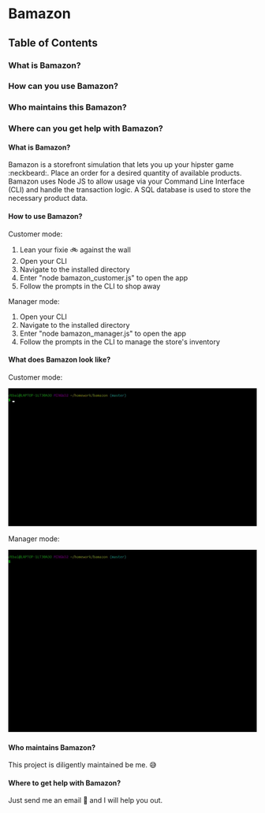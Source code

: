 # Bamazon

## Table of Contents
### What is Bamazon?
### How can you use Bamazon?
### Who maintains this Bamazon?
### Where can you get help with Bamazon?


#### What is Bamazon?
Bamazon is a storefront simulation that lets you up your hipster game :neckbeard:. Place an order for a desired quantity of available products. Bamazon uses Node JS to allow usage via your Command Line Interface (CLI) and handle the transaction logic. A SQL database is used to store the necessary product data.

#### How to use Bamazon?
Customer mode:
1. Lean your fixie :bike: against the wall
1. Open your CLI
1. Navigate to the installed directory
1. Enter "node bamazon_customer.js" to open the app
1. Follow the prompts in the CLI to shop away

Manager mode:
1. Open your CLI
1. Navigate to the installed directory
1. Enter "node bamazon_manager.js" to open the app
1. Follow the prompts in the CLI to manage the store's inventory

#### What does Bamazon look like?
Customer mode:

![CustomerDemo](/assets/Bamazon_Demo_Customer.gif)

Manager mode:

![ManagerDemo](/assets/Bamazon_Demo_Manager.gif)

#### Who maintains Bamazon?
This project is diligently maintained be me. :sweat_smile:

#### Where to get help with Bamazon?
Just send me an email :e-mail: and I will help you out.
